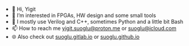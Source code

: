 - 👋 Hi, Yigit
- 👀 I’m interested in FPGAs, HW design and some small tools
- 👾 I mostly use Verilog and C++, sometimes Python and a little bit Bash
- 📫 How to reach me yigit.suoglu@proton.me or suoglu@icloud.com
- 🌐 Also check out [suoglu.gitlab.io](suoglu.gitlab.io) or [suoglu.github.io](suoglu.github.io)
